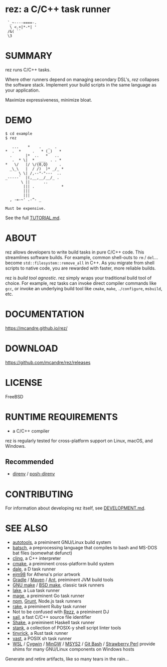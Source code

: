 # rez: a C/C++ task runner

```text
 `_~----====-.
  \ <.+|*-*| '
 /&( ``
 \3
```

# SUMMARY

rez runs C/C++ tasks.

Where other runners depend on managing secondary DSL's, *rez* collapses the software stack. Implement your build scripts in the same language as your application.

Maximize expressiveness, minimize bloat.

# DEMO

```console
$ cd example
$ rez

   ...    *    .   _  .
*  .  *     .   * (_)   *
  .      |*  ..   *   ..
   .  * \|  *  ___  . . *
*   \/   |/ \/{0,Q}     .
  _\_\   |  / /)  )* _/_ *
      \ \| /,--"-"---  ..
_-----`  |(,__,__/__/_ .
       \ ||      ..
        ||| .            *
        |||
        |||
  , -=-~' .-^- _

Must be expensive.

```

See the full [TUTORIAL.md](TUTORIAL.md).

# ABOUT

rez allows developers to write build tasks in pure C/C++ code. This streamlines software builds. For example, common shell-outs to `rm` / `del`... become `std::filesystem::remove_all` in C++. As you migrate from shell scripts to native code, you are rewarded with faster, more reliable builds.

rez is *build tool agnostic*. rez simply wraps your traditional build tool of choice. For example, rez tasks can invoke direct compiler commands like `gcc`, or invoke an underlying build tool like `cmake`, `make`, `./configure`, `msbuild`, etc.

# DOCUMENTATION

https://mcandre.github.io/rez/

# DOWNLOAD

https://github.com/mcandre/rez/releases

# LICENSE

FreeBSD

# RUNTIME REQUIREMENTS

* a C/C++ compiler

rez is regularly tested for cross-platform support on Linux, macOS, and Windows.

## Recommended

* [direnv](https://direnv.net/) / [posh-direnv](https://github.com/takekazuomi/posh-direnv)

# CONTRIBUTING

For information about developing rez itself, see [DEVELOPMENT.md](DEVELOPMENT.md).

# SEE ALSO

* [autotools](https://www.gnu.org/software/automake/manual/html_node/Autotools-Introduction.html), a preiminent GNU/Linux build system
* [batsch](https://batsh.org/), a preprocessing language that compiles to bash and MS-DOS bat files (somewhat defunct)
* [cling](https://root.cern/cling/), a C++ interpreter
* [cmake](https://cmake.org/), a preiminent cross-platform build system
* [dale](https://github.com/mcandre/dale), a D task runner
* [ejm98](http://www.ascii-art.de/ascii/mno/owl.txt) for Athena's prior artwork
* [Gradle](https://gradle.org/) / [Maven](https://maven.apache.org/) / [Ant](https://ant.apache.org/), preiminent JVM build tools
* [GNU make](https://www.gnu.org/software/make/) / [BSD make](https://www.freebsd.org/cgi/man.cgi?make(1)), classic task runners
* [lake](https://luarocks.org/modules/steved/lake), a Lua task runner
* [mage](https://magefile.org/), a preiminent Go task runner
* [npm](https://www.npmjs.com/), [Grunt](https://gruntjs.com/), Node.js task runners
* [rake](https://ruby.github.io/rake/), a preiminent Ruby task runner
* Not to be confused with [Rezz](http://officialrezz.com/), a preiminent DJ
* [sail](https://github.com/mcandre/sail), a fast C/C++ source file identifier
* [Shake](https://shakebuild.com/), a preiminent Haskell task runner
* [stank](https://github.com/mcandre/stank), a collection of POSIX-y shell script linter tools
* [tinyrick](https://github.com/mcandre/tinyrick), a Rust task runner
* [vast](https://github.com/mcandre/vast), a POSIX sh task runner
* [WSL](https://docs.microsoft.com/en-us/windows/wsl/install-win10) / [Cygwin](https://www.cygwin.com/) / [MinGW](https://www.mingw-w64.org/) / [MSYS2](https://www.msys2.org/) / [Git Bash](https://git-scm.com/downloads) / [Strawberry Perl](https://strawberryperl.com/) provide shims for many GNU/Linux components on Windows hosts

Generate and retire artifacts, like so many tears in the rain...
